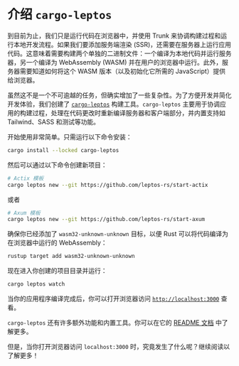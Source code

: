 # 介绍 `cargo-leptos`

到目前为止，我们只是运行代码在浏览器中，并使用 Trunk 来协调构建过程和运行本地开发流程。如果我们要添加服务端渲染 (SSR)，还需要在服务器上运行应用代码。这意味着需要构建两个单独的二进制文件：一个编译为本地代码并运行服务器，另一个编译为 WebAssembly (WASM) 并在用户的浏览器中运行。此外，服务器需要知道如何将这个 WASM 版本（以及初始化它所需的 JavaScript）提供给浏览器。

虽然这不是一个不可逾越的任务，但确实增加了一些复杂性。为了方便开发并简化开发体验，我们创建了 [`cargo-leptos`](https://github.com/leptos-rs/cargo-leptos) 构建工具。`cargo-leptos` 主要用于协调应用的构建过程，处理在代码更改时重新编译服务器和客户端部分，并内置支持如 Tailwind、SASS 和测试等功能。

开始使用非常简单。只需运行以下命令安装：

```bash
cargo install --locked cargo-leptos
```

然后可以通过以下命令创建新项目：

```bash
# Actix 模板
cargo leptos new --git https://github.com/leptos-rs/start-actix
```

或者

```bash
# Axum 模板
cargo leptos new --git https://github.com/leptos-rs/start-axum
```

确保你已经添加了 `wasm32-unknown-unknown` 目标，以便 Rust 可以将代码编译为在浏览器中运行的 WebAssembly：

```bash
rustup target add wasm32-unknown-unknown
```

现在进入你创建的项目目录并运行：

```bash
cargo leptos watch
```

当你的应用程序编译完成后，你可以打开浏览器访问 [`http://localhost:3000`](http://localhost:3000) 查看。

`cargo-leptos` 还有许多额外功能和内置工具。你可以在它的 [README 文档](https://github.com/leptos-rs/cargo-leptos/blob/main/README.md) 中了解更多。

但是，当你打开浏览器访问 `localhost:3000` 时，究竟发生了什么呢？继续阅读以了解更多！
